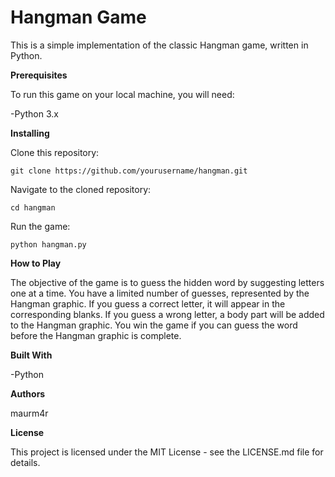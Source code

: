 # Hangman Game

This is a simple implementation of the classic Hangman game, written in Python.

**Prerequisites**

To run this game on your local machine, you will need:

-Python 3.x

**Installing**

Clone this repository:

`git clone https://github.com/yourusername/hangman.git`

Navigate to the cloned repository:

`cd hangman`

Run the game:

`python hangman.py`

**How to Play**

The objective of the game is to guess the hidden word by suggesting letters one at a time. You have a limited number of guesses, represented by the Hangman graphic. If you guess a correct letter, it will appear in the corresponding blanks. If you guess a wrong letter, a body part will be added to the Hangman graphic. You win the game if you can guess the word before the Hangman graphic is complete.

**Built With**

-Python

**Authors**

maurm4r

**License**

This project is licensed under the MIT License - see the LICENSE.md file for details.
